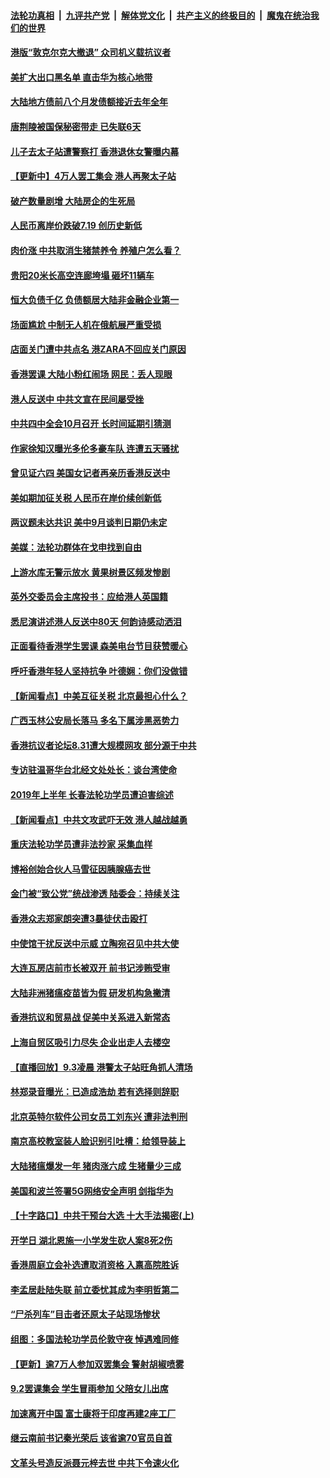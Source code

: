 ####  [法轮功真相](../../../../basic/blob/master/README.md?t=09031501) &nbsp;|&nbsp; [九评共产党](../../../../9ping.md/blob/master/README.md?t=09031501) &nbsp;|&nbsp; [解体党文化](../../../../jtdwh.md/blob/master/README.md?t=09031501)  &nbsp;|&nbsp; [共产主义的终极目的](../../../../gczydzjmd.md/blob/master/README.md?t=09031501) &nbsp;|&nbsp; [魔鬼在统治我们的世界](../../../../mgztzwmdsj.md/blob/master/README.md?t=09031501) 

#### [港版“敦克尔克大撤退” 众司机义载抗议者](../pages/nsc413/n11493030.md?t=09031501) 

#### [美扩大出口黑名单 直击华为核心地带](../pages/nsc413/n11469002.md?t=09031501) 


#### [大陆地方债前八个月发债额接近去年全年](../pages/nsc413/n11495970.md?t=09031501) 

#### [唐荆陵被国保秘密带走 已失联6天](../pages/nsc413/n11495852.md?t=09031501) 

#### [儿子去太子站遭警察打 香港退休女警曝内幕](../pages/nsc413/n11495922.md?t=09031501) 

#### [【更新中】4万人罢工集会 港人再聚太子站](../pages/nsc413/n11495594.md?t=09031501) 

#### [破产数量剧增 大陆房企的生死局](../pages/nsc413/n11475698.md?t=09031501) 

#### [人民币离岸价跌破7.19 创历史新低](../pages/nsc413/n11495853.md?t=09031501) 

#### [肉价涨 中共取消生猪禁养令 养殖户怎么看？](../pages/nsc413/n11495861.md?t=09031501) 

#### [贵阳20米长高空连廊垮塌 砸坏11辆车](../pages/nsc413/n11495921.md?t=09031501) 

#### [恒大负债千亿 负债额居大陆非金融企业第一](../pages/nsc413/n11495183.md?t=09031501) 

#### [场面尴尬 中制无人机在俄航展严重受损](../pages/nsc413/n11495777.md?t=09031501) 

#### [店面关门遭中共点名 港ZARA不回应关门原因](../pages/nsc413/n11495437.md?t=09031501) 

#### [香港罢课 大陆小粉红闹场 网民：丢人现眼](../pages/nsc413/n11495463.md?t=09031501) 

#### [港人反送中 中共文宣在民间屡受挫](../pages/nsc413/n11474112.md?t=09031501) 

#### [中共四中全会10月召开 长时间延期引猜测](../pages/nsc413/n11495360.md?t=09031501) 

#### [作家徐知汉曝光多伦多豪车队 连遭五天骚扰](../pages/nsc413/n11495294.md?t=09031501) 

#### [曾见证六四 美国女记者再亲历香港反送中](../pages/nsc413/n11495042.md?t=09031501) 

#### [美如期加征关税 人民币在岸价续创新低](../pages/nsc413/n11494945.md?t=09031501) 

#### [两议题未达共识 美中9月谈判日期仍未定](../pages/nsc413/n11494942.md?t=09031501) 

#### [美媒：法轮功群体在戈申找到自由](../pages/nsc413/n11495010.md?t=09031501) 

#### [上游水库无警示放水 黄果树景区频发惨剧](../pages/nsc413/n11494648.md?t=09031501) 

#### [英外交委员会主席投书：应给港人英国籍](../pages/nsc413/n11494592.md?t=09031501) 

#### [悉尼演讲述港人反送中80天 何韵诗感动洒泪](../pages/nsc413/n11494503.md?t=09031501) 

#### [正面看待香港学生罢课 森美电台节目获赞暖心](../pages/nsc413/n11494791.md?t=09031501) 

#### [呼吁香港年轻人坚持抗争 叶德娴：你们没做错](../pages/nsc413/n11494199.md?t=09031501) 

#### [【新闻看点】中美互征关税 北京最担心什么？](../pages/nsc413/n11494577.md?t=09031501) 

#### [广西玉林公安局长落马 多名下属涉黑恶势力](../pages/nsc413/n11494521.md?t=09031501) 

#### [香港抗议者论坛8.31遭大规模网攻 部分源于中共](../pages/nsc413/n11494734.md?t=09031501) 

#### [专访驻温哥华台北经文处处长：谈台湾使命](../pages/nsc413/n11494606.md?t=09031501) 

#### [2019年上半年 长春法轮功学员遭迫害综述](../pages/nsc413/n11488590.md?t=09031501) 

#### [【新闻看点】中共文攻武吓无效 港人越战越勇](../pages/nsc413/n11494573.md?t=09031501) 

#### [重庆法轮功学员遭非法抄家 采集血样](../pages/nsc413/n11494616.md?t=09031501) 

#### [博裕创始合伙人马雪征因胰腺癌去世](../pages/nsc413/n11494350.md?t=09031501) 

#### [金门被“致公党”统战渗透 陆委会：持续关注](../pages/nsc413/n11493948.md?t=09031501) 

#### [香港众志郑家朗突遭3暴徒伏击殴打](../pages/nsc413/n11494440.md?t=09031501) 

#### [中使馆干扰反送中示威 立陶宛召见中共大使](../pages/nsc413/n11494482.md?t=09031501) 

#### [大连瓦房店前市长被双开 前书记涉贿受审](../pages/nsc413/n11494492.md?t=09031501) 

#### [大陆非洲猪瘟疫苗皆为假 研发机构急撇清](../pages/nsc413/n11494278.md?t=09031501) 

#### [香港抗议和贸易战 促美中关系进入新常态](../pages/nsc413/n11494180.md?t=09031501) 

#### [上海自贸区吸引力尽失 企业出走人去楼空](../pages/nsc413/n11494304.md?t=09031501) 

#### [【直播回放】9.3凌晨 港警太子站旺角抓人清场](../pages/nsc413/n11494379.md?t=09031501) 

#### [林郑录音曝光：已造成浩劫 若有选择则辞职](../pages/nsc413/n11494272.md?t=09031501) 

#### [北京英特尔软件公司女员工刘东兴 遭非法判刑](../pages/nsc413/n11494145.md?t=09031501) 

#### [南京高校教室装人脸识别引吐槽：给领导装上](../pages/nsc413/n11494136.md?t=09031501) 

#### [大陆猪瘟爆发一年 猪肉涨六成 生猪量少三成](../pages/nsc413/n11494060.md?t=09031501) 

#### [美国和波兰签署5G网络安全声明 剑指华为](../pages/nsc413/n11494094.md?t=09031501) 

#### [【十字路口】中共干预台大选 十大手法揭密(上)](../pages/nsc413/n11489627.md?t=09031501) 

#### [开学日 湖北恩施一小学发生砍人案8死2伤](../pages/nsc413/n11493170.md?t=09031501) 

#### [香港周庭立会补选遭取消资格 入禀高院胜诉](../pages/nsc413/n11493925.md?t=09031501) 

#### [李孟居赴陆失联 前立委忧其成为李明哲第二](../pages/nsc413/n11493271.md?t=09031501) 


#### [“尸杀列车”目击者还原太子站现场惨状](../pages/nsc413/n11493797.md?t=09031501) 

#### [组图：多国法轮功学员伦敦守夜 悼遇难同修](../pages/nsc413/n11492546.md?t=09031501) 

#### [【更新】逾7万人参加双罢集会 警射胡椒喷雾](../pages/nsc413/n11492670.md?t=09031501) 

#### [9.2罢课集会 学生冒雨参加 父陪女儿出席](../pages/nsc413/n11493323.md?t=09031501) 

#### [加速离开中国 富士康将于印度再建2座工厂](../pages/nsc413/n11493087.md?t=09031501) 

#### [继云南前书记秦光荣后 该省逾70官员自首](../pages/nsc413/n11493402.md?t=09031501) 

#### [文革头号造反派聂元梓去世 中共下令速火化](../pages/nsc413/n11493114.md?t=09031501) 

